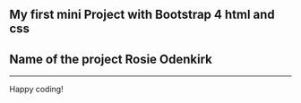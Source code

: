 ## My first mini Project with Bootstrap 4 html and css

## Name of the project Rosie Odenkirk
--------

Happy coding!
